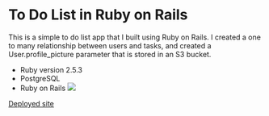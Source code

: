# To Do List in Ruby on Rails

This is a simple to do list app that I built using Ruby on Rails. I created a one to many relationship between users and tasks, and created a User.profile_picture parameter that is stored in an S3 bucket. 

* Ruby version 2.5.3
* PostgreSQL
* Ruby on Rails
![](todo-rails.gif)

[Deployed site](https://s3-rails-todo.herokuapp.com/)
